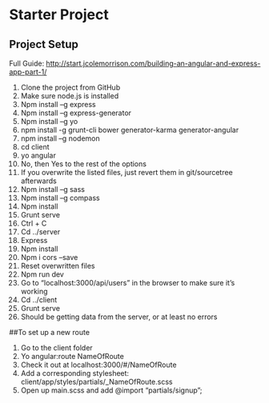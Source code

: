 # Starter Project

## Project Setup
Full Guide: http://start.jcolemorrison.com/building-an-angular-and-express-app-part-1/

1.	Clone the project from GitHub
2.	Make sure node.js is installed
3.	Npm install –g express
4.	Npm install –g express-generator
5.	Npm install –g yo
6.	npm install -g grunt-cli bower generator-karma generator-angular
7.	npm install –g nodemon
8.	cd client
9.	yo angular
10.	No, then Yes to the rest of the options
11.	If you overwrite the listed files, just revert them in git/sourcetree afterwards
12.	Npm install –g sass
13.	Npm install –g compass
14.	Npm install
15.	Grunt serve
16.	Ctrl + C
17.	Cd ../server
18.	Express
19.	Npm install
20.	Npm i cors –save
21.	Reset overwritten files
22.	Npm run dev
23.	Go to “localhost:3000/api/users” in the browser to make sure it’s working
24.	Cd ../client
25.	Grunt serve
26.	Should be getting data from the server, or at least no errors


##To set up a new route
1.	Go to the client folder
2.	Yo angular:route NameOfRoute
3.	Check it out at localhost:3000/#/NameOfRoute
4.	Add a corresponding stylesheet: client/app/styles/partials/_NameOfRoute.scss
5.	Open up main.scss and add @import “partials/signup”;
